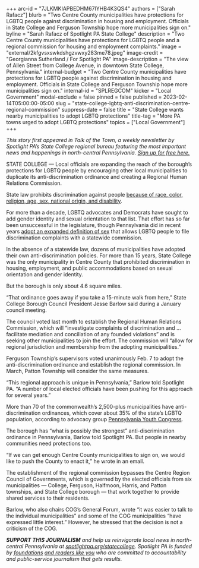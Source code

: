 +++
arc-id = "7JLKMKIAPBEDHM67IYHB4K3QS4"
authors = ["Sarah Rafacz"]
blurb = "Two Centre County municipalities have protections for LGBTQ people against discrimination in housing and employment. Officials in State College and Ferguson Township hope more municipalities sign on."
byline = "Sarah Rafacz of Spotlight PA State College"
description = "Two Centre County municipalities have protections for LGBTQ people and a regional commission for housing and employment complaints."
image = "external/2kfgvsxswkdshgzvwxy283me78.jpeg"
image-credit = "Georgianna Sutherland / For Spotlight PA"
image-description = "The view of Allen Street from College Avenue, in downtown State College, Pennsylvania."
internal-budget = "Two Centre County municipalities have protections for LGBTQ people against discrimination in housing and employment. Officials in State College and Ferguson Township hope more municipalities sign on."
internal-id = "SPLREGCOM"
kicker = "Local Government"
modal-exclude = false
pinned = false
published = 2023-02-14T05:00:00-05:00
slug = "state-college-lgbtq-anti-discrimination-centre-regional-commission"
suppress-date = false
title = "State College wants nearby municipalities to adopt LGBTQ protections"
title-tag = "More PA towns urged to adopt LGBTQ protections"
topics = ["Local Government"]
+++

<i>This story first appeared in Talk of the Town, a weekly newsletter by Spotlight PA’s State College regional bureau featuring the most important news and happenings in north-central Pennsylvania. </i><a href="https://www.spotlightpa.org/newsletters"><i>Sign up for free here.</i></a>

STATE COLLEGE — Local officials are expanding the reach of the borough’s protections for LGBTQ people by encouraging other local municipalities to duplicate its anti-discrimination ordinance and creating a Regional Human Relations Commission.

State law prohibits discrimination against people <a href="https://www.oa.pa.gov/Programs/eeo/Pages/Policies-and-Laws.aspx#:~:text=Pennsylvania%20Human%20Relations%20Act%3A%20prohibits,because%20of%20the%20blindness%2C%20deafness">because of race, color, religion, age, sex, national origin, and disability</a>.

For more than a decade, LGBTQ advocates and Democrats have sought to add gender identity and sexual orientation to that list. That effort has so far been unsuccessful in the legislature, though Pennsylvania did in recent years <a href="https://www.spotlightpa.org/news/2022/12/pa-lgbtq-discrimination-law-tom-wolf-regulations/">adopt an expanded definition of sex</a> that allows LGBTQ people to file discrimination complaints with a statewide commission.

In the absence of a statewide law, dozens of municipalities have adopted their own anti-discrimination policies. For more than 15 years, State College was the only municipality in Centre County that prohibited discrimination in housing, employment, and public accommodations based on sexual orientation and gender identity.

<script src="https://www.spotlightpa.org/embed.js" async></script><div data-spl-embed-version="1" data-spl-src="https://www.spotlightpa.org/embeds/newsletter/?cta=Sign%20up%20for%20our%20new%20regional%20newsletter%2C%20%3Cb%3ETalk%20of%20the%20Town%3C%2Fb%3E%2C%20and%20get%20all%20the%20news%20and%20notes%20from%20State%20College%20and%20north-central%20PA.&button=Sign%20Up%20Now&preselect=state_college&eyebrow=DON'T%20MISS%20A%20BEAT"></div>

But the borough is only about 4.6 square miles.

“That ordinance goes away if you take a 15-minute walk from here,” State College Borough Council President Jesse Barlow said during a January council meeting.

The council voted last month to establish the Regional Human Relations Commission, which will “investigate complaints of discrimination and … facilitate mediation and conciliation of any founded violations” and is seeking other municipalities to join the effort. The commission will “allow for regional jurisdiction and membership from the adopting municipalities.”

Ferguson Township’s supervisors voted unanimously Feb. 7 to adopt the anti-discrimination ordinance and establish the regional commission. In March, Patton Township will consider the same measures.

“This regional approach is unique in Pennsylvania,” Barlow told Spotlight PA. “A number of local elected officials have been pushing for this approach for several years.”

More than 70 of the commonwealth’s 2,500-plus municipalities have anti-discrimination ordinances, which cover about 35% of the state’s LGBTQ population, according to advocacy group <a href="https://web.archive.org/20230214110906/https://payouthcongress.org/localnondiscrimination/">Pennsylvania Youth Congress</a>.

The borough has “what is possibly the strongest” anti-discrimination ordinance in Pennsylvania, Barlow told Spotlight PA. But people in nearby communities need protections too.

“If we can get enough Centre County municipalities to sign on, we would like to push the County to enact it,” he wrote in an email.

<script src="https://www.spotlightpa.org/embed.js" async></script><div data-spl-embed-version="1" data-spl-src="https://www.spotlightpa.org/embeds/donate/"></div>

The establishment of the regional commission bypasses the Centre Region Council of Governments, which is governed by the elected officials from six municipalities — College, Ferguson, Halfmoon, Harris, and Patton townships, and State College borough — that work together to provide shared services to their residents.

Barlow, who also chairs COG’s General Forum, wrote “it was easier to talk to the individual municipalities” and some of the COG municipalities “have expressed little interest.” However, he stressed that the decision is not a criticism of the COG.

<i><b>SUPPORT THIS JOURNALISM</b></i><i> and help us reinvigorate local news in north-central Pennsylvania at </i><a href="/donate?campaign=701Dn000000Ygq1IAC&utm_source=www.spotlightpa.org&utm_medium=statecollege:section&utm_campaign=statecollege:main"><i>spotlightpa.org/statecollege</i></a><i>. Spotlight PA is funded by </i><a href="https://www.spotlightpa.org/support"><i>foundations</i></a><i> </i><a href="https://www.spotlightpa.org/support"><i>and readers like you</i></a><i> who are committed to accountability and public-service journalism that gets results.</i>
